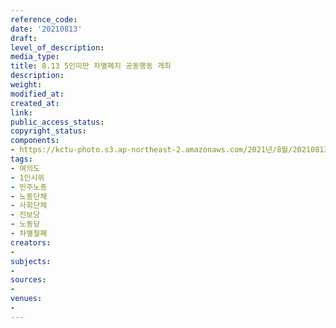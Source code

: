 ```yaml
---
reference_code: 
date: '20210813'
draft: 
level_of_description: 
media_type: 
title: 8.13 5인미만 차별폐지 공동행동 개최
description: 
weight: 
modified_at: 
created_at: 
link: 
public_access_status: 
copyright_status: 
components:
- https://kctu-photo.s3.ap-northeast-2.amazonaws.com/2021년/8월/20210813-8.13+5인미만+차별폐지+공동행동+개최_여의도_1인시위_민주노총_노동단체_사회단체_진보당_노동당_차별철폐/_5D40127.jpg
tags:
- 여의도
- 1인시위
- 민주노총
- 노동단체
- 사회단체
- 진보당
- 노동당
- 차별철폐
creators:
- 
subjects:
- 
sources:
- 
venues:
- 
---
```

